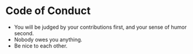 # Code of Conduct

* You will be judged by your contributions first, and your sense of humor second.
* Nobody owes you anything.
* Be nice to each other.
